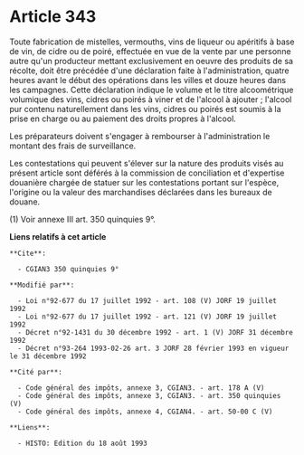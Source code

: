 # Article 343

Toute fabrication de mistelles, vermouths, vins de liqueur ou apéritifs à base de vin, de cidre ou de poiré, effectuée en vue
de la vente par une personne autre qu'un producteur mettant exclusivement en oeuvre des produits de sa récolte, doit être
précédée d'une déclaration faite à l'administration, quatre heures avant le début des opérations dans les villes et douze
heures dans les campagnes. Cette déclaration indique le volume et le titre alcoométrique volumique des vins, cidres ou poirés
à viner et de l'alcool à ajouter ; l'alcool pur contenu naturellement dans les vins, cidres ou poirés est soumis à la prise
en charge ou au paiement des droits propres à l'alcool. 

Les préparateurs doivent s'engager à rembourser à l'administration le montant des frais de surveillance. 

Les contestations qui peuvent s'élever sur la nature des produits visés au présent article sont déférés à la commission de
conciliation et d'expertise douanière chargée de statuer sur les contestations portant sur l'espèce, l'origine ou la valeur
des marchandises déclarées dans les bureaux de douane. 

(1) Voir annexe III art. 350 quinquies 9°.

**Liens relatifs à cet article**

	**Cite**:

	  - CGIAN3 350 quinquies 9°

	**Modifié par**:

	  - Loi n°92-677 du 17 juillet 1992 - art. 108 (V) JORF 19 juillet 1992
	  - Loi n°92-677 du 17 juillet 1992 - art. 121 (V) JORF 19 juillet 1992
	  - Décret n°92-1431 du 30 décembre 1992 - art. 1 (V) JORF 31 décembre 1992
	  - Décret n°93-264 1993-02-26 art. 3 JORF 28 février 1993 en vigueur le 31 décembre 1992

	**Cité par**:

	  - Code général des impôts, annexe 3, CGIAN3. - art. 178 A (V)
	  - Code général des impôts, annexe 3, CGIAN3. - art. 350 quinquies (V)
	  - Code général des impôts, annexe 4, CGIAN4. - art. 50-00 C (V)

	**Liens**:

	  - HISTO: Edition du 18 août 1993
